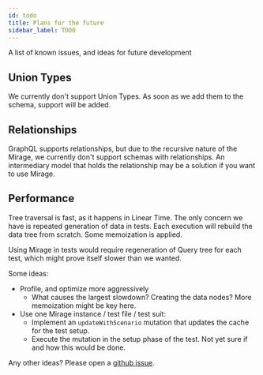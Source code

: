 ```yaml
---
id: todo
title: Plans for the future
sidebar_label: TODO
---
```


A list of known issues, and ideas for future development

## Union Types

We currently don't support Union Types. As soon as we add them to the schema, support will be added.

## Relationships

GraphQL supports relationships, but due to the recursive nature of the Mirage, we currently don't support schemas with relationships. An intermediary model that holds the relationship may be a solution if you want to use Mirage.

## Performance

Tree traversal is fast, as it happens in Linear Time. The only concern we have is repeated generation of data in tests. Each execution will rebuild the data tree from scratch. Some memoization is applied.

Using Mirage in tests would require regeneration of Query tree for each test, which might prove itself slower than we wanted.

Some ideas:

- Profile, and optimize more aggressively
  - What causes the largest slowdown? Creating the data nodes? More memoization might be key here.
- Use one Mirage instance / test file / test suit:
  - Implement an `updateWithScenario` mutation that updates the cache for the test setup.
  - Execute the mutation in the setup phase of the test. Not yet sure if and how this would be done.

Any other ideas? Please open a [github issue](https://github.com/lola-tech/graphql-kimera/issues).
